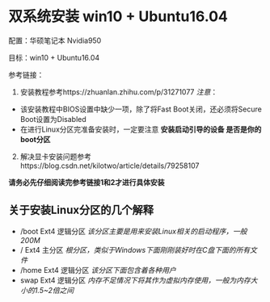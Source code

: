 # 双系统安装 win10 + Ubuntu16.04

配置：华硕笔记本 Nvidia950 

目标：win10 + Ubuntu16.04

参考链接：

1. 安装教程参考https://zhuanlan.zhihu.com/p/31271077
  *注意*：
  - 该安装教程中BIOS设置中缺少一项，除了将Fast Boot关闭，还必须将Secure Boot设置为Disabled
  - 在进行Linux分区完准备安装时，一定要注意 **安装启动引导的设备 是否是你的boot分区**
2. 解决显卡安装问题参考https://blog.csdn.net/kilotwo/article/details/79258107

**请务必先仔细阅读完参考链接1和2才进行具体安装**

## 关于安装Linux分区的几个解释

- /boot           Ext4 逻辑分区    *该分区主要是用来安装Linux相关的启动程序，一般200M*
- /                   Ext4 主分区        *根分区，类似于Windows下面刚刚装好时在C盘下面的所有文件*
- /home         Ext4 逻辑分区    *该分区下面包含着各种用户*
- swap             Ext4 逻辑分区   *内存不足情况下将其作为虚拟内存使用，一般为内存大小的1.5~2倍之间*

